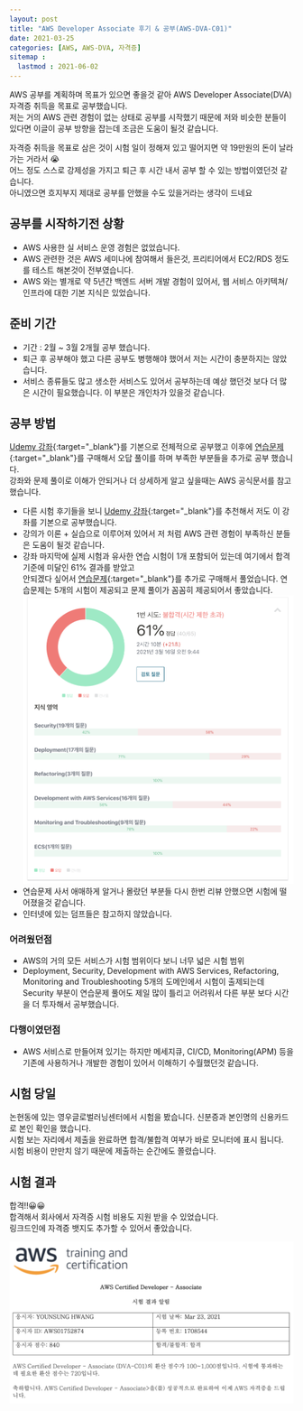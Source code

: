 ```yaml
---
layout: post
title: "AWS Developer Associate 후기 & 공부(AWS-DVA-C01)"
date: 2021-03-25
categories: [AWS, AWS-DVA, 자격증]
sitemap :
  lastmod : 2021-06-02
---
```


AWS 공부를 계획하며 목표가 있으면 좋을것 같아 AWS Developer Associate(DVA) 자격증 취득을 목표로 공부했습니다.  
저는 거의 AWS 관련 경험이 없는 상태로 공부를 시작했기 때문에 저와 비슷한 분들이 있다면 이글이 공부 방향을 잡는데 조금은 도움이 될것 같습니다.

자격증 취득을 목표로 삼은 것이 시험 일이 정해져 있고 떨어지면 약 19만원의 돈이 날라가는 거라서 😭  
어느 정도 스스로 강제성을 가지고 퇴근 후 시간 내서 공부 할 수 있는 방법이였던것 같습니다.  
아니였으면 흐지부지 제대로 공부를 안했을 수도 있을거라는 생각이 드네요

## 공부를 시작하기전 상황

- AWS 사용한 실 서비스 운영 경험은 없었습니다.
- AWS 관련한 것은 AWS 세미나에 참여해서 들은것, 프리티어에서 EC2/RDS 정도를 테스트 해본것이 전부였습니다.
- AWS 와는 별개로 약 5년간 백엔드 서버 개발 경험이 있어서, 웹 서비스 아키텍쳐/인프라에 대한 기본 지식은 있었습니다.

## 준비 기간

- 기간 : 2월 ~ 3월 2개월 공부 했습니다.
- 퇴근 후 공부해야 했고 다른 공부도 병행해야 했어서 저는 시간이 충분하지는 않았습니다.
- 서비스 종류들도 많고 생소한 서비스도 있어서 공부하는데 예상 했던것 보다 더 많은 시간이 필요했습니다. 이 부분은 개인차가 있을것 같습니다.

## 공부 방법

[Udemy 강좌](https://www.udemy.com/course/aws-certified-developer-associate-dva-c01/learn/lecture/11851498?start=0#overview){:target="_blank"}를 기본으로 전체적으로 공부했고 이후에 [연습문제](https://www.udemy.com/course/aws-certified-developer-associate-practice-tests-dva-c01/){:target="_blank"}를 구매해서 오답 풀이를 하며 부족한 부분들을 추가로 공부 했습니다.  
강좌와 문제 풀이로 이해가 안되거나 더 상세하게 알고 싶을때는 AWS 공식문서를 참고 했습니다.

- 다른 시험 후기들을 보니 [Udemy 강좌](https://www.udemy.com/course/aws-certified-developer-associate-dva-c01/learn/lecture/11851498?start=0#overview){:target="_blank"}를 추천해서 저도 이 강좌를 기본으로 공부했습니다.
- 강의가 이론 + 실습으로 이루어져 있어서 저 처럼 AWS 관련 경험이 부족하신 분들은 도움이 될것 같습니다.
- 강좌 마지막에 실제 시험과 유사한 연습 시험이 1개 포함되어 있는데 여기에서 합격 기준에 미달인 61% 결과를 받았고  
  안되겠다 싶어서 [연습문제](https://www.udemy.com/course/aws-certified-developer-associate-practice-tests-dva-c01/){:target="_blank"}를 추가로 구매해서 풀었습니다. 연습문제는 5개의 시험이 제공되고 문제 풀이가 꼼꼼히 제공되어서 좋았습니다.
  ![aws-dva-practice-result](/assets/capture/aws-dva-practice.png)
- 연습문제 사서 애매하게 알거나 몰랐던 부분들 다시 한번 리뷰 안했으면 시험에 떨어졌을것 같습니다.
- 인터넷에 있는 덤프들은 참고하지 않았습니다.

### 어려웠던점

- AWS의 거의 모든 서비스가 시험 범위이다 보니 너무 넓은 시험 범위
- Deployment, Security, Development with AWS Services, Refactoring, Monitoring and Troubleshooting 5개의 도메인에서 시험이 출제되는데
  Security 부분이 연습문제 풀어도 제일 많이 틀리고 어려워서 다른 부분 보다 시간을 더 투자해서 공부했습니다.
  
### 다행이였던점

- AWS 서비스로 만들어져 있기는 하지만 메세지큐, CI/CD, Monitoring(APM) 등을 기존에 사용하거나 개발한 경험이 있어서 이해하기 수월했던것 같습니다.
  
## 시험 당일

논현동에 있는 영우글로벌러닝센터에서 시험을 봤습니다. 신분증과 본인명의 신용카드로 본인 확인을 했습니다.  
시험 보는 자리에서 제출을 완료하면 합격/불합격 여부가 바로 모니터에 표시 됩니다.  
시험 비용이 만만치 않기 때문에 제출하는 순간에도 쫄렸습니다.

## 시험 결과

합격!!😀😀  
합격해서 회사에서 자격증 시험 비용도 지원 받을 수 있었습니다.  
링크드인에 자격증 뱃지도 추가할 수 있어서 좋았습니다.

![aws-dva-result](/assets/capture/aws-dva-result.png)
